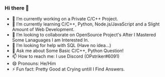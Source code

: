 ### Hi there 👋

- 🔭 I’m currently working on a Private C/C++ Project.
- 🌱 I’m currently learning C/C++, Python, Node.js/JavaScript and a Slight Amount of Web Development.
- 👯 I’m looking to collaborate on OpenSource Project's After I Mastered Some Lanaguages I am Interested In.
- 🤔 I’m looking for help with SQL (Have no idea...)
- 💬 Ask me about Some Basic C/C++, Python Question!
- 📫 How to reach me: I use Discord (OPstriker#6091)
- 😄 Pronouns: He/Him
- ⚡ Fun fact: Pretty Good at Crying untill I Find Answers.
